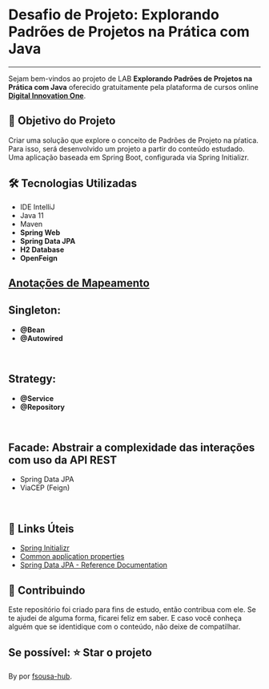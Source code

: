 <h1>Desafio de Projeto: Explorando Padrões de Projetos na Prática com Java </h1>

------
<p> Sejam bem-vindos ao projeto de LAB <strong>Explorando Padrões de Projetos na Prática com Java</strong> oferecido gratuitamente pela plataforma de cursos online <a href="https://dio.me/"><strong> Digital Innovation One</strong></a>.<br>

<h2>🎯 Objetivo do Projeto</h2>
<p>Criar uma solução que explore o conceito de Padrões de Projeto na pŕatica. Para isso, será desenvolvido um projeto a partir do conteúdo estudado. Uma aplicação baseada em Spring Boot, configurada via Spring Initializr.</p>

<h2>🛠 Tecnologias Utilizadas</h2>
<ul>
    <li>IDE IntelliJ</li>
    <li>Java 11</li>
    <li>Maven</li>
    <li><strong>Spring Web</strong></li>
    <li><strong>Spring Data JPA</strong></li>
    <li><strong>H2 Database</strong></li>
    <li><strong>OpenFeign</strong></li>
</ul>
<h2><a href="https://strn.com.br/artigos/2018/12/11/todas-as-anota%C3%A7%C3%B5es-do-jpa-anota%C3%A7%C3%B5es-de-mapeamento/"> Anotações de Mapeamento </a></h2>

<h2>Singleton:</h2>
<ul>
    <li><strong>@Bean</strong></li>
    <li><strong>@Autowired</strong></li>
</ul>
<br>
<h2>Strategy:</h2>
<ul>
    <li><strong>@Service</strong></li>
    <li><strong>@Repository</strong></li>
</ul>
<br>
<h2>Facade: Abstrair a complexidade das interações com uso da API REST</h2>
<ul>
    <li>Spring Data JPA</li>
	<li>ViaCEP (Feign)</li>
</ul>
<br>
<h2>🔗 Links Úteis</h2>
<ul>
    <li><a href="https://start.spring.io/#!type=maven-project&language=java&platformVersion=2.6.1&packaging=jar&jvmVersion=11&groupId=me.dio.academia&artifactId=academia-digital&name=academia-digital&description=Tutorial%20API%20RESTful%20modelando%20sistema%20de%20academia%20de%20gin%C3%A1stica&packageName=me.dio.academia.digital&dependencies=web,data-jpa,postgresql,validation,lombok">Spring Initializr</a></li>
    <li><a href="https://docs.spring.io/spring-boot/docs/2.0.x/reference/html/common-application-properties.html">Common application properties</a></li>
    <li><a href="https://docs.spring.io/spring-data/jpa/docs/current/reference/html/#jpa.repositories">Spring Data JPA - Reference Documentation</a></li>
</ul>

<h2> 🤝 Contribuindo </h2>
Este repositório foi criado para fins de estudo, então contribua com ele.
Se te ajudei de alguma forma, ficarei feliz em saber. E caso você conheça alguém que se identidique com o conteúdo, não deixe de compatilhar.

Se possível:
⭐️  Star o projeto
------------
By por [fsousa-hub](https://github.com/fsousa-hub).




